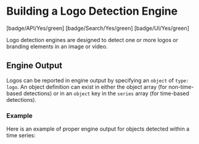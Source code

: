 # Building a Logo Detection Engine

[badge/API/Yes/green]
[badge/Search/Yes/green]
[badge/UI/Yes/green]

Logo detection engines are designed to detect one or more logos or branding elements in an image or video.

<!-- TODO
## Engine Manifest

All logo detection engines should specify the following parameters in their build manifest:

| Parameter | Value |
| --------- | ----- |
| `TODO` | `TODO` |
| `TODO` | `TODO` |

Here is a minimal example `manifest.json` that could apply to a logo detection engine:
-->

<!--TODO: Define [](manifest.example.json ':include :type=code json')-->

<!-- ## Engine Input -->

<!-- TODO -->

## Engine Output

Logos can be reported in engine output by specifying an `object` of `type: logo`.
An object definition can exist in either the object array (for non-time-based detections)
or in an `object` key in the `series` array (for time-based detections).

### Example

Here is an example of proper engine output for objects detected within a time series:

[](vtn-standard.example.json ':include :type=code json')

<!-- TODO: Add an example for objects outside a time series -->
